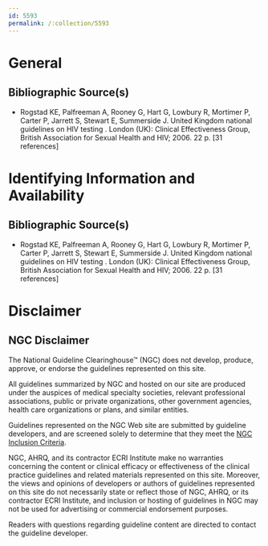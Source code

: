 ```yaml
---
id: 5593
permalink: /:collection/5593
---
```


# General

## Bibliographic Source(s)

- Rogstad KE, Palfreeman A, Rooney G, Hart G, Lowbury R, Mortimer P, Carter P, Jarrett S, Stewart E, Summerside J. United Kingdom national guidelines on HIV testing . London (UK): Clinical Effectiveness Group, British Association for Sexual Health and HIV; 2006. 22 p. [31 references]

# Identifying Information and Availability

## Bibliographic Source(s)

- Rogstad KE, Palfreeman A, Rooney G, Hart G, Lowbury R, Mortimer P, Carter P, Jarrett S, Stewart E, Summerside J. United Kingdom national guidelines on HIV testing . London (UK): Clinical Effectiveness Group, British Association for Sexual Health and HIV; 2006. 22 p. [31 references]

# Disclaimer

## NGC Disclaimer

The National Guideline Clearinghouse™ (NGC) does not develop, produce, approve, or endorse the guidelines represented on this site.

All guidelines summarized by NGC and hosted on our site are produced under the auspices of medical specialty societies, relevant professional associations, public or private organizations, other government agencies, health care organizations or plans, and similar entities.

Guidelines represented on the NGC Web site are submitted by guideline developers, and are screened solely to determine that they meet the [NGC Inclusion Criteria](/help-and-about/summaries/inclusion-criteria).

NGC, AHRQ, and its contractor ECRI Institute make no warranties concerning the content or clinical efficacy or effectiveness of the clinical practice guidelines and related materials represented on this site. Moreover, the views and opinions of developers or authors of guidelines represented on this site do not necessarily state or reflect those of NGC, AHRQ, or its contractor ECRI Institute, and inclusion or hosting of guidelines in NGC may not be used for advertising or commercial endorsement purposes.

Readers with questions regarding guideline content are directed to contact the guideline developer.

